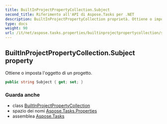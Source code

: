 ```yaml
---
title: BuiltInProjectPropertyCollection.Subject
second_title: Riferimento all'API di Aspose.Tasks per .NET
description: BuiltInProjectPropertyCollection proprietà. Ottiene o imposta loggetto di un progetto.
type: docs
weight: 90
url: /it/net/aspose.tasks.properties/builtinprojectpropertycollection/subject/
---
```

## BuiltInProjectPropertyCollection.Subject property

Ottiene o imposta l'oggetto di un progetto.

```csharp
public string Subject { get; set; }
```

### Guarda anche

* class [BuiltInProjectPropertyCollection](../)
* spazio dei nomi [Aspose.Tasks.Properties](../../builtinprojectpropertycollection/)
* assemblea [Aspose.Tasks](../../../)


